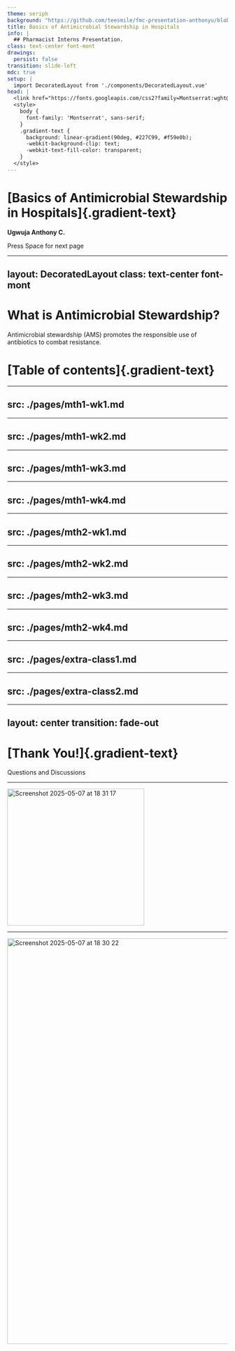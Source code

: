 ```yaml
---
theme: seriph
background: "https://github.com/teesmile/fmc-presentation-anthonyu/blob/master/images/newcover.png"
title: Basics of Antimicrobial Stewardship in Hospitals
info: |
  ## Pharmacist Interns Presentation.
class: text-center font-mont
drawings:
  persist: false
transition: slide-left
mdc: true
setup: |
  import DecoratedLayout from './components/DecoratedLayout.vue'
head: |
  <link href="https://fonts.googleapis.com/css2?family=Montserrat:wght@400;600;700&display=swap" rel="stylesheet">
  <style>
    body {
      font-family: 'Montserrat', sans-serif;
    }
    .gradient-text {
      background: linear-gradient(90deg, #227C99, #f59e0b);
      -webkit-background-clip: text;
      -webkit-text-fill-color: transparent;
    }
  </style>
---
```

# [Basics of Antimicrobial Stewardship in Hospitals]{.gradient-text}

**Ugwuja Anthony C.**

<div @click="$slidev.nav.next" class="mt-12 py-1" hover:bg="white op-10">
  Press Space for next page <carbon:arrow-right />
</div>

---
layout: DecoratedLayout
class: text-center font-mont
---

# What is Antimicrobial Stewardship?

Antimicrobial stewardship (AMS) promotes the responsible use of antibiotics to combat resistance.


# [Table of contents]{.gradient-text}

<!-- You can use the `Toc` component to generate a table of contents for your slides: -->

<Toc minDepth="1" maxDepth="1" />

<style>
    .gradient-text {
      background: linear-gradient(45deg, #4EC5D4 10%, #008080 20%);
      -webkit-background-clip: text;
      -moz-background-clip: text;
      -webkit-text-fill-color: transparent;
      -moz-text-fill-color: transparent;
      font-size: 2.5em; 
    }
   
</style>


<!-- Slides for month1 week1 -->

---
src: ./pages/mth1-wk1.md
---

<!-- Slides for month1 week2 -->

---
src: ./pages/mth1-wk2.md
---

<!-- Slides for month1 week3 -->

---
src: ./pages/mth1-wk3.md
---

<!-- Slides for month1 week4 -->

---
src: ./pages/mth1-wk4.md
---

<!-- Slides for month2 week1 -->

---
src: ./pages/mth2-wk1.md
---

<!-- Slides for month2 week2 -->

---
src: ./pages/mth2-wk2.md
---

<!-- Slides for month2 week3 -->

---
src: ./pages/mth2-wk3.md
---

<!-- Slides for month2 week4 -->

---
src: ./pages/mth2-wk4.md
---

<!-- Slides for extra class week1 -->

---
src: ./pages/extra-class1.md
---

<!-- Slides for extra class week1 -->

---
src: ./pages/extra-class2.md
---

---
layout: center
transition: fade-out
---

# [Thank You!]{.gradient-text}

Questions and Discussions

<!-- CSS styling for .gradient-text class -->
<style>
    .gradient-text {
      background: linear-gradient(45deg, #4EC5D4 10%, #008080 20%);
      -webkit-background-clip: text;
      -moz-background-clip: text;
      -webkit-text-fill-color: transparent;
      -moz-text-fill-color: transparent;
      font-size: 2em; 
    }
   
</style>

---

<img width="313" alt="Screenshot 2025-05-07 at 18 31 17" src="https://github.com/user-attachments/assets/166f3f4a-3ac3-4066-a014-54eced5482b7" />

---
<img width="928" alt="Screenshot 2025-05-07 at 18 30 22" src="https://github.com/user-attachments/assets/35a14aa9-e250-4947-aaa7-33dce06a48f4" />

